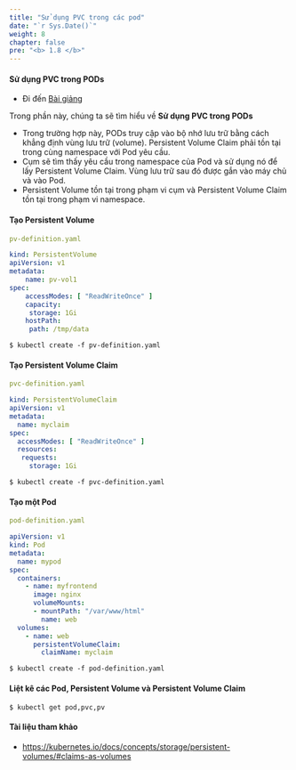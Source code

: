 ```yaml
---
title: "Sử dụng PVC trong các pod"
date: "`r Sys.Date()`"
weight: 8
chapter: false
pre: "<b> 1.8 </b>"
---
```


#### Sử dụng PVC trong PODs

  - Đi đến [Bài giảng](https://kodekloud.com/topic/using-pvc-in-pods/)

Trong phần này, chúng ta sẽ tìm hiểu về **Sử dụng PVC trong PODs**

- Trong trường hợp này, PODs truy cập vào bộ nhớ lưu trữ bằng cách khẳng định vùng lưu trữ (volume). Persistent Volume Claim phải tồn tại trong cùng namespace với Pod yêu cầu.
- Cụm sẽ tìm thấy yêu cầu trong namespace của Pod và sử dụng nó để lấy Persistent Volume Claim. Vùng lưu trữ sau đó được gắn vào máy chủ và vào Pod.
- Persistent Volume tồn tại trong phạm vi cụm và Persistent Volume Claim tồn tại trong phạm vi namespace.

#### Tạo Persistent Volume

```yaml
pv-definition.yaml

kind: PersistentVolume
apiVersion: v1
metadata:
    name: pv-vol1
spec:
    accessModes: [ "ReadWriteOnce" ]
    capacity:
     storage: 1Gi
    hostPath:
     path: /tmp/data
```
```
$ kubectl create -f pv-definition.yaml

```

#### Tạo Persistent Volume Claim

```yaml
pvc-definition.yaml

kind: PersistentVolumeClaim
apiVersion: v1
metadata:
  name: myclaim
spec:
  accessModes: [ "ReadWriteOnce" ]
  resources:
   requests:
     storage: 1Gi
```
```
$ kubectl create -f pvc-definition.yaml
```

#### Tạo một Pod

```yaml
pod-definition.yaml

apiVersion: v1
kind: Pod
metadata:
  name: mypod
spec:
  containers:
    - name: myfrontend
      image: nginx
      volumeMounts:
      - mountPath: "/var/www/html"
        name: web
  volumes:
    - name: web
      persistentVolumeClaim:
        claimName: myclaim
```
```
$ kubectl create -f pod-definition.yaml

```

#### Liệt kê các Pod, Persistent Volume và Persistent Volume Claim

```
$ kubectl get pod,pvc,pv

```

#### Tài liệu tham khảo

- https://kubernetes.io/docs/concepts/storage/persistent-volumes/#claims-as-volumes